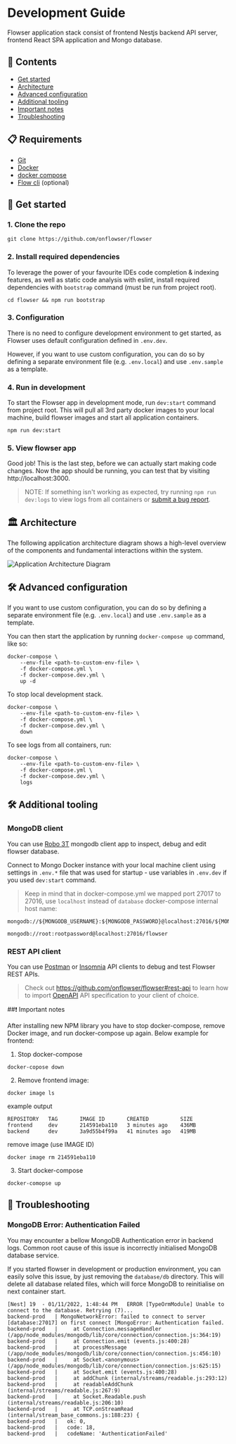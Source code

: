 # Development Guide

Flowser application stack consist of frontend Nestjs backend API server, frontend React SPA application and Mongo database.

## 📖 Contents

- [Get started](#-get-started)
- [Architecture](#-architecture)
- [Advanced configuration](#-advanced-configuration)
- [Additional tooling](#-additional-tooling)
- [Important notes](#-important-notes)
- [Troubleshooting](#-troubleshooting)

## 📋 Requirements
- [Git](https://git-scm.com/book/en/v2/Getting-Started-Installing-Git)
- [Docker](https://docs.docker.com/get-docker/)
- [docker compose](https://docs.docker.com/compose/install/)
- [Flow cli](https://docs.onflow.org/flow-cli/) (optional)

## 👋 Get started

### 1. Clone the repo

```
git clone https://github.com/onflowser/flowser
```

### 2. Install required dependencies

To leverage the power of your favourite IDEs code completion & indexing features, as well as static code analysis with eslint, install required dependencies with `bootstrap` command (must be run from project root).
```
cd flowser && npm run bootstrap
```

### 3. Configuration

There is no need to configure development environment to get started, as Flowser uses default configuration defined in `.env.dev`. 

However, if you want to use custom configuration, you can do so by defining a separate environment file (e.g. `.env.local`) and use `.env.sample` as a template.

### 4. Run in development

To start the Flowser app in development mode, run `dev:start` command from project root. This will pull all 3rd party docker images to your local machine, build flowser images and start all application containers.

```
npm run dev:start
```

### 5. View flowser app

Good job! This is the last step, before we can actually start making code changes. Now the app should be running, you can test that by visiting http://localhost:3000.

> NOTE: If something isn't working as expected, try running `npm run dev:logs` to view logs from all containers or [submit a bug report](https://github.com/onflowser/flowser/issues/new?assignees=bartolomej&labels=bug%2C+feedback&template=bug_report.md&title=).

## 🏛 Architecture

The following application architecture diagram shows a high-level overview of the components and fundamental interactions within the system.

![Application Architecture Diagram](https://github.com/onflowser/flowser/blob/935db7ac88abe6641686b44fb6f2a4ab4ec4a02e/docs/images/application-architecture-diagram.png?raw=true)

## 🛠️ Advanced configuration

If you want to use custom configuration, you can do so by defining a separate environment file (e.g. `.env.local`) and use `.env.sample` as a template.

You can then start the application by running `docker-compose up` command, like so:

```
docker-compose \
    --env-file <path-to-custom-env-file> \
    -f docker-compose.yml \
    -f docker-compose.dev.yml \
    up -d
```

To stop local development stack.
```
docker-compose \
    --env-file <path-to-custom-env-file> \
    -f docker-compose.yml \
    -f docker-compose.dev.yml \
    down
```

To see logs from all containers, run:
```
docker-compose \
    --env-file <path-to-custom-env-file> \
    -f docker-compose.yml \
    -f docker-compose.dev.yml \
    logs
```

## 🛠️ Additional tooling

### MongoDB client

You can use [Robo 3T](https://robomongo.org/) mongodb client app to inspect, debug and edit flowser database.

Connect to Mongo Docker instance with your local machine client using settings in `.env.*` file that was used for startup - use variables in `.env.dev` if you used `dev:start` command.

> Keep in mind that in docker-compose.yml we mapped port 27017 to 27016, use ````localhost```` instead of ```database``` docker-compose internal host name:
```
mongodb://${MONGODB_USERNAME}:${MONGODB_PASSWORD}@localhost:27016/${MONGODB_DATABASE}

mongodb://root:rootpassword@localhost:27016/flowser
```

### REST API client

You can use [Postman](https://postman.com) or [Insomnia](https://insomnia.rest) API clients to debug and test Flowser REST APIs.

> Check out https://github.com/onflowser/flowser#rest-api to learn how to import [OpenAPI](https://www.openapis.org/) API specification to your client of choice.

##❗ Important notes

After installing new NPM library you have to stop docker-compose, remove Docker image, and run docker-compose up again. Below example for frontend:
1. Stop docker-compose
```
docker-copose down
```
2. Remove frontend image:
```
docker image ls
```
example output
```
REPOSITORY   TAG       IMAGE ID       CREATED          SIZE
frontend     dev       214591eba110   3 minutes ago    436MB
backend      dev       3a9d55b4f99a   41 minutes ago   419MB
```
remove image (use IMAGE ID)
```
docker image rm 214591eba110
```
3. Start docker-compose
```
docker-comopse up
```


## 🙋 Troubleshooting

### MongoDB Error: Authentication Failed

You may encounter a bellow MongoDB Authentication error in backend logs. Common root cause of this issue is incorrectly initialised MongoDB database service. 

If you started flowser in development or production environment, you can easily solve this issue, by just removing the `database/db` directory. This will delete all database related files, which will force MongoDB to reinitialise on next container start. 
```
[Nest] 19  - 01/11/2022, 1:48:44 PM   ERROR [TypeOrmModule] Unable to connect to the database. Retrying (7)...
backend-prod   | MongoNetworkError: failed to connect to server [database:27017] on first connect [MongoError: Authentication failed.
backend-prod   |     at Connection.messageHandler (/app/node_modules/mongodb/lib/core/connection/connection.js:364:19)
backend-prod   |     at Connection.emit (events.js:400:28)
backend-prod   |     at processMessage (/app/node_modules/mongodb/lib/core/connection/connection.js:456:10)
backend-prod   |     at Socket.<anonymous> (/app/node_modules/mongodb/lib/core/connection/connection.js:625:15)
backend-prod   |     at Socket.emit (events.js:400:28)
backend-prod   |     at addChunk (internal/streams/readable.js:293:12)
backend-prod   |     at readableAddChunk (internal/streams/readable.js:267:9)
backend-prod   |     at Socket.Readable.push (internal/streams/readable.js:206:10)
backend-prod   |     at TCP.onStreamRead (internal/stream_base_commons.js:188:23) {
backend-prod   |   ok: 0,
backend-prod   |   code: 18,
backend-prod   |   codeName: 'AuthenticationFailed'
```
